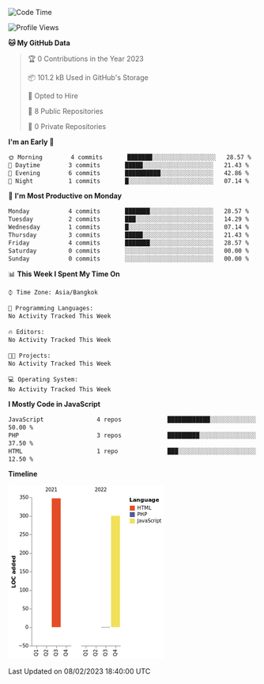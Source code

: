<!--START_SECTION:waka-->
![Code Time](http://img.shields.io/badge/Code%20Time-13%20hrs%2031%20mins-blue)

![Profile Views](http://img.shields.io/badge/Profile%20Views-0-blue)

**🐱 My GitHub Data** 

> 🏆 0 Contributions in the Year 2023
 > 
> 📦 101.2 kB Used in GitHub's Storage 
 > 
> 💼 Opted to Hire
 > 
> 📜 8 Public Repositories 
 > 
> 🔑 0 Private Repositories  
 > 
**I'm an Early 🐤** 

```text
🌞 Morning        4 commits       ███████░░░░░░░░░░░░░░░░░░   28.57 % 
🌆 Daytime        3 commits       █████░░░░░░░░░░░░░░░░░░░░   21.43 % 
🌃 Evening        6 commits       ██████████░░░░░░░░░░░░░░░   42.86 % 
🌙 Night          1 commits       █░░░░░░░░░░░░░░░░░░░░░░░░   07.14 % 

```
📅 **I'm Most Productive on Monday** 

```text
Monday           4 commits       ███████░░░░░░░░░░░░░░░░░░   28.57 % 
Tuesday          2 commits       ███░░░░░░░░░░░░░░░░░░░░░░   14.29 % 
Wednesday        1 commits       █░░░░░░░░░░░░░░░░░░░░░░░░   07.14 % 
Thursday         3 commits       █████░░░░░░░░░░░░░░░░░░░░   21.43 % 
Friday           4 commits       ███████░░░░░░░░░░░░░░░░░░   28.57 % 
Saturday         0 commits       ░░░░░░░░░░░░░░░░░░░░░░░░░   00.00 % 
Sunday           0 commits       ░░░░░░░░░░░░░░░░░░░░░░░░░   00.00 % 

```


📊 **This Week I Spent My Time On** 

```text
⌚︎ Time Zone: Asia/Bangkok

💬 Programming Languages: 
No Activity Tracked This Week

🔥 Editors: 
No Activity Tracked This Week

🐱‍💻 Projects: 
No Activity Tracked This Week

💻 Operating System: 
No Activity Tracked This Week

```

**I Mostly Code in JavaScript** 

```text
JavaScript               4 repos             ████████████░░░░░░░░░░░░░   50.00 % 
PHP                      3 repos             █████████░░░░░░░░░░░░░░░░   37.50 % 
HTML                     1 repo              ███░░░░░░░░░░░░░░░░░░░░░░   12.50 % 

```


**Timeline**

![Chart not found](https://raw.githubusercontent.com/nahcettolrahc/nahcettolrahc/main/charts/bar_graph.png) 


 Last Updated on 08/02/2023 18:40:00 UTC
<!--END_SECTION:waka-->
